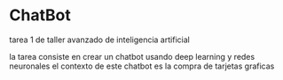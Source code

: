 # ChatBot
tarea 1 de taller avanzado de inteligencia artificial

la tarea consiste en crear un chatbot usando deep learning y redes neuronales
el contexto de este chatbot es la compra de tarjetas graficas 
